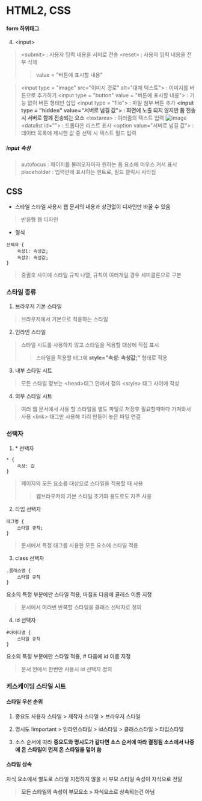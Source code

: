 HTML2, CSS
==========================
#### form 하위태그
4. \<input>
> \<submit> : 사용자 입력 내용을 서버로 전송
> \<reset> : 사용자 입력 내용을 전부 삭제
>> value = "버튼에 표시할 내용"

> \<input type = "image" src="이미지 경로" alt="대체 텍스트"> : 이미지를 버튼으로 추가하기
> \<input type = "button"  value = "버튼에 표시할 내용"> : 기능 없이 버튼 형태만 삽입
> \<input type = "file"> : 파일 첨부 버튼 추가
> **\<input type = "hidden" value="서버로 넘길 값"> : 화면에 노출 되지 않지만 폼 전송시 서버로 함께 전송되는 요소**
> \<textarea> : 여러줄의 텍스트 입력
![image](https://user-images.githubusercontent.com/96763658/181198700-67ed2370-315c-4cea-b1f2-46f2ff44ac7d.png)
> \<datalist id=""> : 드롭다운 리스트 표시
> \<option value="서버로 넘길 값"> : 데이터 목록에 제시한 값 중 선택 시 텍스트 필드 입력

##### input 속성
> autofocus : 페이지를 불러오자마자 원하는 폼 요소에 마우스 커서 표시
> placeholder : 입력란에 표시하는 힌트로, 필드 클릭시 사라짐

## CSS
* 스타일
스타일 사용시 웹 문서의 내용과 상관없이 디자인만 바꿀 수 있음
> 반응형 웹 디자인

* 형식
```
선택자 {
	속성1: 속성값;
	속성2: 속성값;
}
```
> 중괄호 사이에 스타일 규칙 나열, 규칙이 여러개일 경우 세미콜론으로 구분

### 스타일 종류
1. 브라우저 기본 스타일
> 브라우저에서 기본으로 적용하는 스타일
2. 인라인 스타일
> 스타일 시트를 사용하지 않고 스타일을 적용할 대상에 직접 표시
>> 스타일을 적용할 태그에 **style="속성: 속성값;"** 형태로 적용
3. 내부 스타일 시트
> 모든 스타일 정보는 \<head>태그 안에서 정의
> \<style> 태그 사이에 작성
4. 외부 스타일 시트
> 여러 웹 문서에서 사용 할 스타일을 별도 파일로 저장후 필요할때마다 가져와서 사용
> \<link> 태그만 사용해 미리 만들어 놓은 파일 연결

### 선택자
1. \* 선택자
```
* {
	속성: 값
}
```
> 페이지의 모든 요소를 대상으로 스타일을 적용할 때 사용
>> 웹브라우저의 기본 스타일 초기화 용도로도 자주 사용

2. 타입 선택자
```
태그명 {
	스타일 규칙;
}
```
> 문서에서 특정 태그를 사용한 모든 요소에 스타일 적용

3. class 선택자
```
.클래스명 { 
	스타일 규칙
}
```
요소의 특정 부분에만 스타일 적용, 마침표 다음에 클래스 이름 지정
> 문서에서 여러번 반복할 스타일을 클래스 선턱자로 정의

4. id 선택자
```
#아이디명 {
	스타일 규칙
}
```
요소의 특정 부분에만 스타일 적용, # 다음에 id 이름 지정
> 문서 안에서 한번만 사용시 id 선택자 정의

### 케스케이딩 스타일 시트
#### 스타일 우선 순위
1. 중요도
사용자 스타일 > 제작자 스타일 > 브라우저 스타일

2. 명시도
!important > 인라인스타일 > id스타일 > 클래스스타일 > 타입스타일

3. 소스 순서에 따라
**중요도와 명시도가 같다면 소스 순서에 따라 결정됨
소스에서 나중에 온 스타일이 먼저 온 스타일을 덮어 씀**

#### 스타일 상속
자식 요소에서 별도로 스타일 지정하지 않을 시 부모 스타일 속성이 자식으로 전달
> **모든 스타일의 속성이 부모요소 > 자식요소로 상속되는건 아님**
